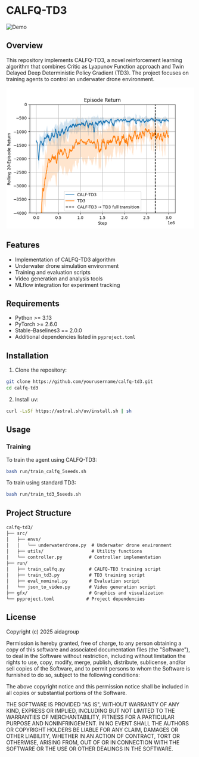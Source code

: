# CALFQ-TD3

![Demo](gfx/calf-td3-demo.gif)

## Overview

This repository implements CALFQ-TD3, a novel reinforcement learning algorithm that combines Critic as Lyapunov Function approach and Twin Delayed Deep Deterministic Policy Gradient (TD3). The project focuses on training agents to control an underwater drone environment.

![Results](gfx/episode_return_calf_td3_vs_td3.png)

## Features

- Implementation of CALFQ-TD3 algorithm
- Underwater drone simulation environment
- Training and evaluation scripts
- Video generation and analysis tools
- MLflow integration for experiment tracking

## Requirements

- Python >= 3.13
- PyTorch >= 2.6.0
- Stable-Baselines3 == 2.0.0
- Additional dependencies listed in `pyproject.toml`

## Installation

1. Clone the repository:
```bash
git clone https://github.com/yourusername/calfq-td3.git
cd calfq-td3
```

2. Install uv:
```bash
curl -LsSf https://astral.sh/uv/install.sh | sh
```

## Usage

### Training

To train the agent using CALFQ-TD3:
```bash
bash run/train_calfq_5seeds.sh
```

To train using standard TD3:
```bash
bash run/train_td3_5seeds.sh
```


## Project Structure

```
calfq-td3/
├── src/
│   ├── envs/
│   │   └── underwaterdrone.py  # Underwater drone environment
│   ├── utils/                  # Utility functions
│   └── controller.py          # Controller implementation
├── run/
│   ├── train_calfq.py         # CALFQ-TD3 training script
│   ├── train_td3.py           # TD3 training script
│   ├── eval_nominal.py        # Evaluation script
│   └── json_to_video.py       # Video generation script
├── gfx/                       # Graphics and visualization
└── pyproject.toml            # Project dependencies
```

## License

Copyright (c) 2025 aidagroup

Permission is hereby granted, free of charge, to any person obtaining a copy of this software and associated documentation files (the "Software"), to deal in the Software without restriction, including without limitation the rights to use, copy, modify, merge, publish, distribute, sublicense, and/or sell copies of the Software, and to permit persons to whom the Software is furnished to do so, subject to the following conditions:

The above copyright notice and this permission notice shall be included in all copies or substantial portions of the Software.

THE SOFTWARE IS PROVIDED "AS IS", WITHOUT WARRANTY OF ANY KIND, EXPRESS OR IMPLIED, INCLUDING BUT NOT LIMITED TO THE WARRANTIES OF MERCHANTABILITY, FITNESS FOR A PARTICULAR PURPOSE AND NONINFRINGEMENT. IN NO EVENT SHALL THE AUTHORS OR COPYRIGHT HOLDERS BE LIABLE FOR ANY CLAIM, DAMAGES OR OTHER LIABILITY, WHETHER IN AN ACTION OF CONTRACT, TORT OR OTHERWISE, ARISING FROM, OUT OF OR IN CONNECTION WITH THE SOFTWARE OR THE USE OR OTHER DEALINGS IN THE SOFTWARE.
